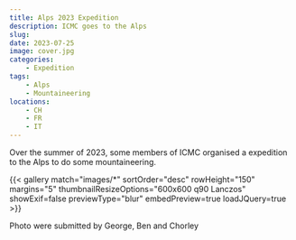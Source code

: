 ```yaml
---
title: Alps 2023 Expedition
description: ICMC goes to the Alps
slug: 
date: 2023-07-25
image: cover.jpg
categories:
    - Expedition
tags:
    - Alps
    - Mountaineering
locations: 
    - CH
    - FR
    - IT
---
```


Over the summer of 2023, some members of ICMC organised a expedition to the Alps to do some mountaineering.

{{< gallery match="images/*" sortOrder="desc" rowHeight="150" margins="5" thumbnailResizeOptions="600x600 q90 Lanczos" showExif=false previewType="blur" embedPreview=true loadJQuery=true >}}

Photo were submitted by George, Ben and Chorley